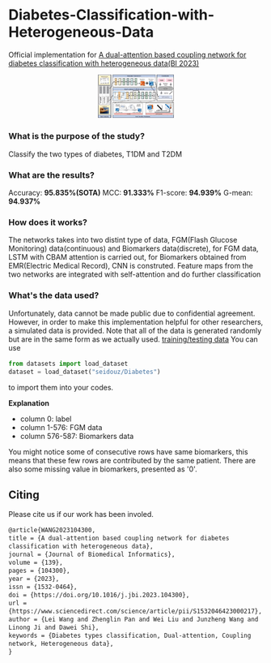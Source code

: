 # Diabetes-Classification-with-Heterogeneous-Data

Official implementation for [A dual-attention based coupling network for diabetes classification with heterogeneous data(BI 2023)](https://www.sciencedirect.com/science/article/pii/S1532046423000217?casa_token=ihSFgzMaz7UAAAAA:bN4cmQRF6GsbM-MKWi7drP7omjG-m7AktF70BPvvF8HEfOceIW6Dm6DL0gTtPhkvbvavT7ifbUI)

<p align="center">
  <img src="https://github.com/bitDalei/Diabetes-Classification-with-Heterogeneous-Data/blob/main/others/graphical%20structure.png" width="150" alt="network structure">
</p>

### What is the purpose of the study?
Classify the two types of diabetes, T1DM and T2DM

### What are the results?
Accuracy: **95.835%(SOTA)**
MCC: **91.333%**
F1-score: **94.939%**
G-mean: **94.937%**

### How does it works?
The networks takes into two distint type of data, FGM(Flash Glucose Monitoring) data(continuous) and Biomarkers data(discrete), for FGM data, LSTM with CBAM attention is carried out, for Biomarkers obtained from EMR(Electric Medical Record), CNN is construted. Feature maps from the two networks are integrated with self-attention and do further classification

### What's the data used?
Unfortunately, data cannot be made public due to confidential agreement. However, in order to make this implementation helpful for other researchers, a simulated data is provided. Note that all of the data is generated randomly but are in the same form as we actually used.
[training/testing data](https://huggingface.co/datasets/seidouz/Diabetes)
You can use 
```python
from datasets import load_dataset
dataset = load_dataset("seidouz/Diabetes")
```
to import them into your codes.

**Explanation**
- column 0: label
- column 1-576: FGM data
- column 576-587: Biomarkers data
  
  
You might notice some of consecutive rows have same biomarkers, this means that these few rows are contributed by the same patient. There are also some missing value in biomarkers, presented as '0'.

## Citing
Please cite us if our work has been involed.
```
@article{WANG2023104300,
title = {A dual-attention based coupling network for diabetes classification with heterogeneous data},
journal = {Journal of Biomedical Informatics},
volume = {139},
pages = {104300},
year = {2023},
issn = {1532-0464},
doi = {https://doi.org/10.1016/j.jbi.2023.104300},
url = {https://www.sciencedirect.com/science/article/pii/S1532046423000217},
author = {Lei Wang and Zhenglin Pan and Wei Liu and Junzheng Wang and Linong Ji and Dawei Shi},
keywords = {Diabetes types classification, Dual-attention, Coupling network, Heterogeneous data},
}
```
